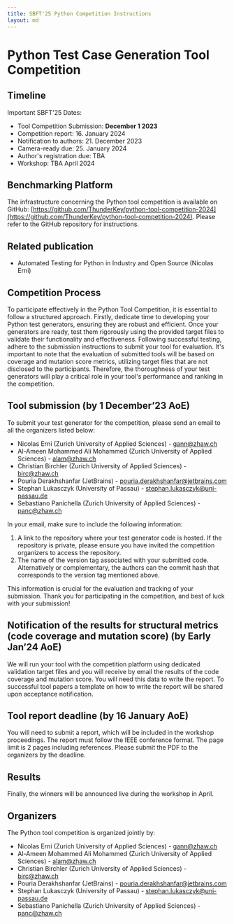 ```yaml
---
title: SBFT'25 Python Competition Instructions
layout: md
---
```

# Python Test Case Generation Tool Competition

## Timeline
Important SBFT'25 Dates:
* Tool Competition Submission: **December 1 2023**
* Competition report: 16. January 2024
* Notification to authors: 21. December 2023
* Camera-ready due: 25. January 2024
* Author's registration due: TBA
* Workshop: TBA April 2024

## Benchmarking Platform
The infrastructure concerning the Python tool competition is available on GitHub: [https://github.com/ThunderKey/python-tool-competition-2024](https://github.com/ThunderKey/python-tool-competition-2024). Please refer to the GitHub repository for instructions.

## Related publication
* Automated Testing for Python in Industry and Open Source (Nicolas Erni)

## Competition Process
To participate effectively in the Python Tool Competition, it is essential to follow a structured approach. Firstly, dedicate time to developing your Python test generators, ensuring they are robust and efficient. Once your generators are ready, test them rigorously using the provided target files to validate their functionality and effectiveness. Following successful testing, adhere to the submission instructions to submit your tool for evaluation. It's important to note that the evaluation of submitted tools will be based on coverage and mutation score metrics, utilizing target files that are not disclosed to the participants. Therefore, the thoroughness of your test generators will play a critical role in your tool's performance and ranking in the competition.

## Tool submission (by 1 December’23 AoE)
To submit your test generator for the competition, please send an email to all the organizers listed below:

* Nicolas Erni (Zurich University of Applied Sciences) - gann@zhaw.ch
* Al-Ameen Mohammed Ali Mohammed (Zurich University of Applied Sciences) - alam@zhaw.ch
* Christian Birchler (Zurich University of Applied Sciences) - birc@zhaw.ch
* Pouria Derakhshanfar (JetBrains) - pouria.derakhshanfar@jetbrains.com
* Stephan Lukasczyk (University of Passau) - stephan.lukasczyk@uni-passau.de
* Sebastiano Panichella (Zurich University of Applied Sciences) - panc@zhaw.ch

In your email, make sure to include the following information:

1. A link to the repository where your test generator code is hosted. If the repository is private, please ensure you have invited the competition organizers to access the repository.
2. The name of the version tag associated with your submitted code. Alternatively or complementary, the authors can the commit hash that corresponds to the version tag mentioned above.

This information is crucial for the evaluation and tracking of your submission. Thank you for participating in the competition, and best of luck with your submission!

## Notification of the results for structural metrics (code coverage and mutation score) (by Early Jan’24 AoE)
We will run your tool with the competition platform using dedicated validation target files and you will receive by email the results of the code coverage and mutation score. You will need this data to write the report. To successful tool papers a template on how to write the report will be shared upon acceptance notification.

## Tool report deadline (by 16 January AoE)
You will need to submit a report, which will be included in the workshop proceedings. The report must follow the IEEE conference format. The page limit is 2 pages including references. Please submit the PDF to the organizers by the deadline.

## Results
Finally, the winners will be announced live during the workshop in April.

## Organizers
The Python tool competition is organized jointly by:
* Nicolas Erni (Zurich University of Applied Sciences) - gann@zhaw.ch
* Al-Ameen Mohammed Ali Mohammed (Zurich University of Applied Sciences) - alam@zhaw.ch
* Christian Birchler (Zurich University of Applied Sciences) - birc@zhaw.ch
* Pouria Derakhshanfar (JetBrains) - pouria.derakhshanfar@jetbrains.com
* Stephan Lukasczyk (University of Passau) - stephan.lukasczyk@uni-passau.de
* Sebastiano Panichella (Zurich University of Applied Sciences) - panc@zhaw.ch
